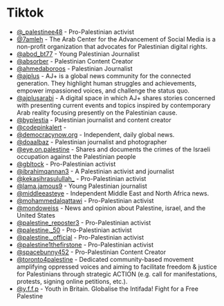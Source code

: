 # Tiktok


- [@_palestinee48](https://www.tiktok.com/@_palestinee48) - Pro-Palestinian activist
- [@7amleh](https://www.tiktok.com/@7amleh) - The Arab Center for the Advancement of Social Media is a non-profit organization that advocates for Palestinian digital rights.
- [@abod_bt77](https://www.tiktok.com/@abod_bt77) - Young Palestinian Journalist
- [@absorber](https://www.tiktok.com/@absorber) - Palestinian Content Creator
- [@ahmedaboroos](https://www.tiktok.com/@ahmedaboroos) - Palestinian Journalist
- [@ajplus](https://www.tiktok.com/@ajplus) - AJ+ is a global news community for the connected generation. They highlight human struggles and achievements, empower impassioned voices, and challenge the status quo.
- [@ajplusarabi](https://www.tiktok.com/@ajplusarabi) - A digital space in which AJ+ shares stories concerned with presenting current events and topics inspired by contemporary Arab reality focusing presently on the Palestinian cause.
- [@byplestia](https://www.tiktok.com/@byplestia) - Palestinian journalist and content creator
- [@codepinkalert](https://www.tiktok.com/@codepinkalert) -
- [@democracynow.org](https://www.tiktok.com/@democracynow.org) - Independent, daily global news.
- [@doaalbaz](https://www.tiktok.com/@doaalbaz) - Palestinian journalist and photographer
- [@eye.on.palestine](https://www.tiktok.com/@eyes.on.palestine) - Shares and documents the crimes of the Israeli occupation against the Palestinian people
- [@gbltock](https://www.tiktok.com/@gbltock) - Pro-Palestinian activist
- [@ibrahimqannan3](https://www.tiktok.com/@ibrahimqannan3) - A Palestinian activist and journalist
- [@kekasihrasulullah_](https://www.tiktok.com/@kekasihrasulullah_) - Pro-Palestinian activist
- [@lama.jamous9](https://www.tiktok.com/@lama.jamous9) - Young Palestinian journalist
- [@middleeasteye](https://www.tiktok.com/@middleeasteye) - Independent Middle East and North Africa news.
- [@mohammedalqattawi](https://www.tiktok.com/@mohammedalqattawi) - Pro-Palestinian activist
- [@mondoweiss](https://www.tiktok.com/@mondoweiss) - News and opinion about Palestine, israel, and the United States
- [@palestine_reposter3](https://www.tiktok.com/@palestine_reposter3) - Pro-Palestinian activist
- [@palestine._50](https://www.tiktok.com/@palestine._50) - Pro-Palestinian activist
- [@palestine._official](https://www.tiktok.com/@palestine._official) - Pro-Palestinian activist
- [@palestine1thefirstone](https://www.tiktok.com/@palestine1thefirstone) - Pro-Palestinian activist
- [@spacebunny452](https://www.tiktok.com/@spacebunny452) - Pro-Palestinian Content Creator
- [@toronto4palestine](https://www.tiktok.com/@toronto4palestine) - Dedicated community-based movement amplifying oppressed voices and aiming to facilitate freedom & justice for Palestinians through strategic ACTION (e.g. call for manifestations, protests, signing online petitions, etc.).
- [@y.f.f.p](https://tiktok.com/@y.f.f.p) - Youth in Britain. Globalise the Intifada! Fight for a Free Palestine
